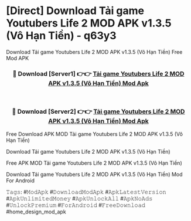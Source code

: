 # [Direct] Download Tải game Youtubers Life 2 MOD APK v1.3.5 (Vô Hạn Tiền) - q63y3
Download Tải game Youtubers Life 2 MOD APK v1.3.5 (Vô Hạn Tiền) Free Mod APK

<div align="center">
<h3>🔴 Download [Server1] 👉👉 <a href="https://apk-comot.site?title=Tải_game_Youtubers_Life_2_MOD_APK_v1.3.5_(Vô_Hạn_Tiền)">Tải game Youtubers Life 2 MOD APK v1.3.5 (Vô Hạn Tiền) Mod Apk</a></h3><br>

<h3>🔴 Download [Server2] 👉👉 <a href="https://apk-comot.site?title=Tải_game_Youtubers_Life_2_MOD_APK_v1.3.5_(Vô_Hạn_Tiền)">Tải game Youtubers Life 2 MOD APK v1.3.5 (Vô Hạn Tiền) Mod Apk</a></h3>
</div>


Free Download APK MOD Tải game Youtubers Life 2 MOD APK v1.3.5 (Vô Hạn Tiền)

Download Tải game Youtubers Life 2 MOD APK v1.3.5 (Vô Hạn Tiền) 

Free APK MOD Tải game Youtubers Life 2 MOD APK v1.3.5 (Vô Hạn Tiền) 

Download Tải game Youtubers Life 2 MOD APK v1.3.5 (Vô Hạn Tiền) Mod For Android

𝚃𝚊𝚐𝚜: #𝙼𝚘𝚍𝙰𝚙𝚔 #𝙳𝚘𝚠𝚗𝚕𝚘𝚊𝚍𝙼𝚘𝚍𝙰𝚙𝚔 #𝙰𝚙𝚔𝙻𝚊𝚝𝚎𝚜𝚝𝚅𝚎𝚛𝚜𝚒𝚘𝚗 #𝙰𝚙𝚔𝚄𝚗𝚕𝚒𝚖𝚒𝚝𝚎𝚍𝙼𝚘𝚗𝚎𝚢 #𝙰𝚙𝚔𝚄𝚗𝚕𝚘𝚌𝚔𝙰𝚕𝚕 #𝙰𝚙𝚔𝙽𝚘𝙰𝚍𝚜 #𝚄𝚗𝚕𝚘𝚌𝚔𝙿𝚛𝚎𝚖𝚒𝚞𝚖 #𝙵𝚘𝚛𝙰𝚗𝚍𝚛𝚘𝚒𝚍 #𝙵𝚛𝚎𝚎𝙳𝚘𝚠𝚗𝚕𝚘𝚊𝚍 #home_design_mod_apk